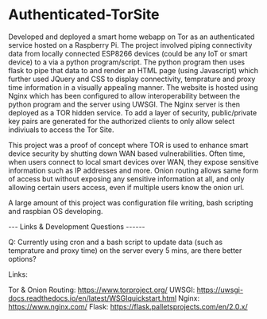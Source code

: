 # Authenticated-TorSite

Developed and deployed a smart home webapp on Tor as an authenticated service hosted on a Raspberry Pi. The project involved piping connectivity data from locally connected ESP8266 devices (could be any IoT or smart device) to a via a python program/script. The python program then uses flask to pipe that data to and render an HTML page (using Javascript) which further used JQuery and CSS to display connectivity, temprature and proxy time information in a visually appealing manner. The website is hosted using Nginx which has been configured to allow interoperability between the python program and the server using UWSGI. The Nginx server is then deployed as a TOR hidden service. To add a layer of security, public/private key pairs are generated for the authorized clients to only allow select indiviuals to access the Tor Site. 

This project was a proof of concept where TOR is used to enhance smart device security by shutting down WAN based vulnerabilities. Often time, when users connect to local smart devices over WAN, they expose sensitive information such as IP addresses and more. Onion routing allows same form of access but without exposing any sensitive information at all, and only allowing certain users access, even if multiple users know the onion url. 

A large amount of this project was configuration file writing, bash scripting and raspbian OS developing. 

--- Links & Development Questions ------

Q: Currently using cron and a bash script to update data (such as temprature and proxy time) on the server every 5 mins, are there better options? 

Links: 

Tor & Onion Routing: https://www.torproject.org/
UWSGI: https://uwsgi-docs.readthedocs.io/en/latest/WSGIquickstart.html
Nginx: https://www.nginx.com/
Flask: https://flask.palletsprojects.com/en/2.0.x/
